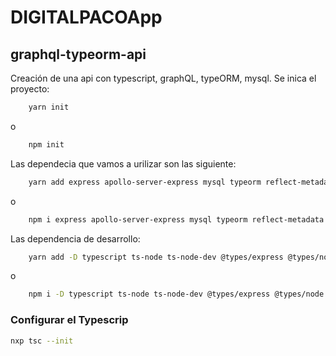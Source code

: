 # DIGITALPACOApp

## graphql-typeorm-api

Creación de una api con typescript, graphQL, typeORM, mysql. Se inica el proyecto:

```bash
    yarn init
```

o

```bash
    npm init
```

Las dependecia que vamos a urilizar son las siguiente: 
```bash
    yarn add express apollo-server-express mysql typeorm reflect-metadata type-graphql
```
o

```bash
    npm i express apollo-server-express mysql typeorm reflect-metadata type-graphql
```

Las dependencia de desarrollo:

```bash
    yarn add -D typescript ts-node ts-node-dev @types/express @types/node 
```

o

```bash
    npm i -D typescript ts-node ts-node-dev @types/express @types/node 
```

### Configurar el Typescrip 

```bash
nxp tsc --init
```